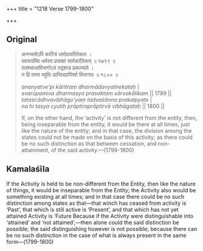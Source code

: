 +++
title = "1218 Verse 1799-1800"

+++
## Original 
>
> अनन्यत्वेऽपि कारित्रं धर्मादव्यतिरेकतः ।  
> स्वरूपमिव धर्मस्य प्रसक्तं सार्वकालिकम् ॥ १७९९ ॥  
> ततश्चाध्वविभागोऽयं तद्वशान्न प्रकल्प्यते ।  
> न हि तस्य च्युतिः प्राप्तिरप्राप्तिर्वा विभागतः ॥ १८०० ॥ 
>
> *ananyatve'pi kāritraṃ dharmādavyatirekataḥ* \|  
> *svarūpamiva dharmasya prasaktaṃ sārvakālikam* \|\| 1799 \|\|  
> *tataścādhvavibhāgo'yaṃ tadvaśānna prakalpyate* \|  
> *na hi tasya cyutiḥ prāptiraprāptirvā vibhāgataḥ* \|\| 1800 \|\| 
>
> If, on the other hand, the ‘activity’ is not different from the entity, then, being inseparable from the entity, it would be there at all times, just like the nature of the entity; and in that case, the division among the states could not be made on the basis of this activity; as there could be no such distinction as that between cessation, and non-attainment, of the said activity.—(1799-1800)



## Kamalaśīla

If the Activity is held to be non-different from the Entity, then like the nature of things, it would be inseparable from the Entity; the Activity also would be something existing at all times; and in that case there could be no such distinction among states as that—that winch has ceased from activity is ‘Past’, that which is still active is ‘Present’, and that which has not yet attained Activity is ‘Future Because if the Activity were distinguishable into ‘attained’ and ‘not attained’,—then alone could the said distinction be possible; the said distinguishing however is not possible; because there can be no such distinction in the case of what is always present in the same form—(1799-1800)


